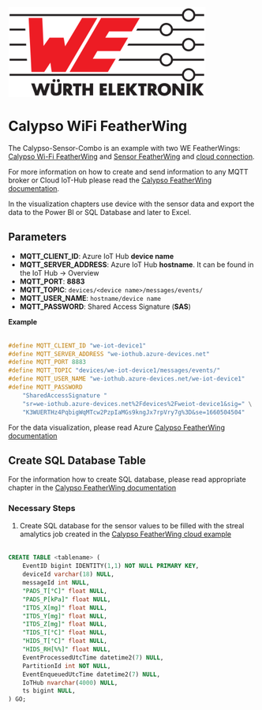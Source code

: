 ![WE Logo](../assets/WE_Logo_small_t.png)

# Calypso WiFi FeatherWing

The Calypso-Sensor-Combo is an example with two WE FeatherWings: [Calypso Wi-Fi FeatherWing](../CalypsoWiFiFeatherWing) and [Sensor FeatherWing](../SensorFeatherWing) and [cloud connection](../CalypsoWiFiFeatherWing/lib/WE_CalypsoWiFiFeatherWing/examples/aws/README.md).

For more information on how to create and send information to any MQTT broker or Cloud IoT-Hub please read the [Calypso FeatherWing documentation](../CalypsoWiFiFeatherWing/lib/examples).

In the visualization chapters use device with the sensor data and export the data to the Power BI or SQL Database and later to Excel.

## Parameters

* **MQTT_CLIENT_ID**: Azure IoT Hub **device name**
* **MQTT_SERVER_ADDRESS**: Azure IoT Hub **hostname**. It can be found in the IoT Hub -> Overview
* **MQTT_PORT**: **8883**
* **MQTT_TOPIC**: ```devices/<device name>/messages/events/```
* **MQTT_USER_NAME**: ``` hostname/device name ```
* **MQTT_PASSWORD**: Shared Access Signature (**SAS**)

**Example**
```C

#define MQTT_CLIENT_ID "we-iot-device1"
#define MQTT_SERVER_ADDRESS "we-iothub.azure-devices.net"
#define MQTT_PORT 8883
#define MQTT_TOPIC "devices/we-iot-device1/messages/events/"
#define MQTT_USER_NAME "we-iothub.azure-devices.net/we-iot-device1"
#define MQTT_PASSWORD                                                     \
    "SharedAccessSignature "                                              \
    "sr=we-iothub.azure-devices.net%2Fdevices%2Fweiot-device1&sig=" \
    "K3WUERTHz4PqbigWqMTcw2PzpIaMGs9kngJx7rpVry7g%3D&se=1660504504"
```

For the data visualization, please read Azure [Calypso FeatherWing documentation](../CalypsoWiFiFeatherWing/lib/examples/azure) 

## Create SQL Database Table

For the information how to create SQL database, please read appropriate chapter in the [Calypso FeatherWing documentation](../CalypsoWiFiFeatherWing/lib/examples)

### Necessary Steps
1. Create SQL database for the sensor values to be filled with the streal amalytics job created in the [Calypso FeatherWing cloud example](../CalypsoWiFiFeatherWing/lib/examples)

```SQL

CREATE TABLE <tablename> (
	EventID bigint IDENTITY(1,1) NOT NULL PRIMARY KEY,
	deviceId varchar(18) NULL,
	messageId int NULL,
    "PADS_T[°C]" float NULL,
    "PADS_P[kPa]" float NULL,
    "ITDS_X[mg]" float NULL,
    "ITDS_Y[mg]" float NULL,
    "ITDS_Z[mg]" float NULL,
    "TIDS_T[°C]" float NULL,
    "HIDS_T[°C]" float NULL,
    "HIDS_RH[%%]" float NULL,
	EventProcessedUtcTime datetime2(7) NULL,
	PartitionId int NOT NULL,
	EventEnqueuedUtcTime datetime2(7) NULL,
	IoTHub nvarchar(4000) NULL,
	ts bigint NULL,
) GO;

```



